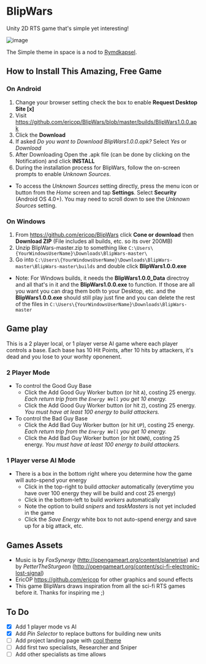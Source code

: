 # BlipWars
Unity 2D RTS game that's simple yet interesting!

![image](https://cloud.githubusercontent.com/assets/5218249/24610557/0051d80a-184d-11e7-813b-b8b596375e9c.png)

The Simple theme in space is a nod to [Rymdkapsel](https://en.wikipedia.org/wiki/Rymdkapsel).

## How to Install This Amazing, Free Game

### On Android
1. Change your browser setting check the box to enable **Request Desktop Site [x]**
2. Visit https://github.com/ericop/BlipWars/blob/master/builds/BlipWars1.0.0.apk
3. Click the **Download**
3. If asked *Do you want to Download BlipWars1.0.0.apk?* Select *Yes* or *Download*
4. After Downloading Open the .apk file (can be done by clicking on the Notification) and click **INSTALL**
4. During the installation process for BlipWars, follow the on-screen prompts to enable *Unknown Sources*.
  - To access the *Unknown Sources* setting directly, press the menu icon or button from the *Home* screen and tap **Settings**. Select **Security** (Android OS 4.0+). You may need to scroll down to see the *Unknown Sources* setting.

### On Windows
1. From https://github.com/ericop/BlipWars click **Cone or download** then **Download ZIP** (File includes all builds, etc. so its over 200MB)
2. Unzip BlipWars-master.zip to something like `C:\Users\{YourWindowsUserName}\Downloads\BlipWars-master\`
3. Go into `C:\Users\{YourWindowsUserName}\Downloads\BlipWars-master\BlipWars-master\builds` and double click **BlipWars1.0.0.exe**
  - Note: For Windows builds, it needs the **BlipWars1.0.0_Data** directroy and all that's in it and the **BlipWars1.0.0.exe** to function. If those are all you want you can drag them both to your Desktop, etc. and the **BlipWars1.0.0.exe** should still play just fine and you can delete the rest of the files in `C:\Users\{YourWindowsUserName}\Downloads\BlipWars-master`

## Game play

This is a 2 player local, or 1 player verse AI game where each player controls a base. Each base has 10 Hit Points, after 10 hits by attackers, it's dead and you lose to your worhty oponenent.

### 2 Player Mode
- To control the Good Guy Base 
  - Click the Add Good Guy Worker button (or hit `A`), costing 25 energy. *Each return trip from the `Energy Well` you get 10 energy.*
  - Click the Add Good Guy Worker button (or hit `Z`), costing 25 energy. *You must have at least 100 energy to build attackers.*
- To control the Bad Guy Base 
  - Click the Add Bad Guy Worker button (or hit `UP`), costing 25 energy. *Each return trip from the `Energy Well` you get 10 energy.*
  - Click the Add Bad Guy Worker button (or hit `DOWN`), costing 25 energy. *You must have at least 100 energy to build attackers.*

### 1 Player verse AI Mode
- There is a box in the bottom right where you determine how the game will auto-spend your energy
  - Click in the top-right to build *attacker* automatically (everytime you have over 100 energy they will be build and cost 25 energy)
  - Click in the bottom-left to build *workers* automatically
  - Note the option to build *snipers* and *taskMasters* is not yet included in the game
  - Click the *Save Energy* white box to not auto-spend energy and save up for a big attack, etc.

## Games Assets

- Music is by *FoxSynergy* (http://opengameart.org/content/planetrise) and by *PetterTheSturgeon* (http://opengameart.org/content/sci-fi-electronic-lost-signal)
- EricOP https://github.com/ericop for other graphics and sound effects
- This game BlipWars draws inspiration from all the sci-fi RTS games before it. Thanks for inspiring me ;)


## To Do
- [x] Add 1 player mode vs AI
- [x] Add *Pin Selector* to replace buttons for building new units
- [ ] Add project landing page with [cool theme](http://themes.gohugo.io/github-project-landing-page/)
- [ ] Add first two specialists, Researcher and Sniper
- [ ] Add other specialists as time allows
